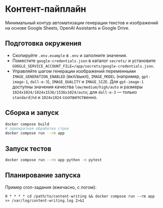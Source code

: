 # Контент-пайплайн

Минимальный контур автоматизации генерации текстов и изображений на основе Google Sheets, OpenAI Assistants и Google Drive.

## Подготовка окружения
- Скопируйте `.env.example` в `.env` и заполните значения.
- Поместите `google-credentials.json` в каталог `secrets/` и установите `GOOGLE_SERVICE_ACCOUNT_FILE=/app/secrets/google-credentials.json`.
- Управляйте шагом генерации изображений переменными `IMAGE_GENERATION_ENABLED` (вкл/выкл), `IMAGE_MODEL` (например, `gpt-image-1`, `dall-e-3`), `IMAGE_QUALITY` и `IMAGE_SIZE`. Для `gpt-image-1` доступны значения качества `low/medium/high/auto` и размеры `1024x1024/1024x1536/1536x1024/auto`; для `dall-e-3` — только `standard|hd` и `1024x1024` соответственно.
## Сборка и запуск
```bash
docker compose build
# однократная обработка строк
docker compose run --rm app
```

## Запуск тестов
```bash
docker compose run --rm app python -m pytest
```

## Планирование запуска
Пример cron-задания (ежечасно, с логом):
```
0 * * * * cd /path/to/content-writing && docker compose run --rm app >> /var/log/content-writing.log 2>&1
```
